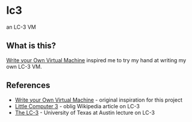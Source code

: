# lc3
an LC-3 VM

## What is this?
[Write your Own Virtual Machine](https://www.jmeiners.com/lc3-vm/) inspired me to try my hand at writing my own LC-3 VM.

## References
* [Write your Own Virtual Machine](https://www.jmeiners.com/lc3-vm/) - original inspiration for this project
* [Little Computer 3](https://en.wikipedia.org/wiki/Little_Computer_3) - oblig Wikipedia article on LC-3
* [The LC-3](https://www.cs.utexas.edu/users/fussell/courses/cs310h/lectures/Lecture_10-310h.pdf) - University of Texas at Austin lecture on LC-3
